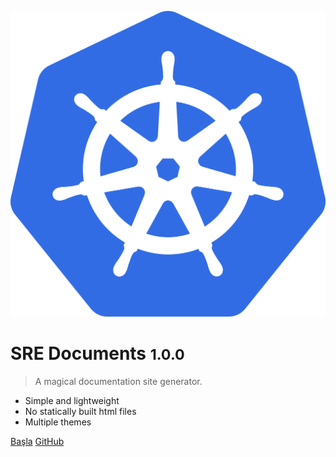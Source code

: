 ![kubernetes-logo](_media/kubernetes-logo.svg)

# SRE Documents <small>1.0.0</small>

> A magical documentation site generator.

- Simple and lightweight
- No statically built html files
- Multiple themes

[Başla](/home.md)
[GitHub](https://github.com/Doringl/sre-docs.git)
